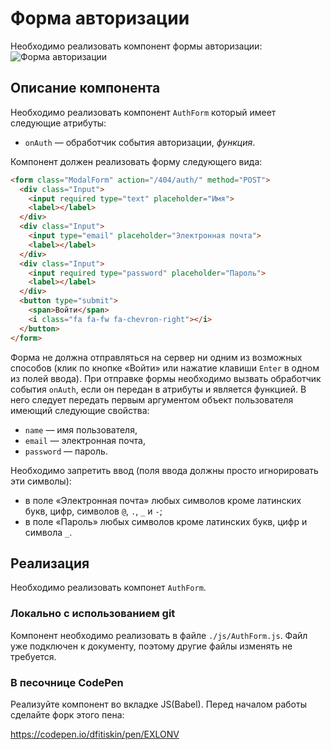 Форма авторизации
===

Необходимо реализовать компонент формы авторизации:
![Форма авторизации](./res/preview.png)

## Описание компонента

Необходимо реализовать компонент `AuthForm` который имеет следующие атрибуты:
- `onAuth` — обработчик события авторизации, _функция_.

Компонент должен реализовать форму следующего вида:
```html
<form class="ModalForm" action="/404/auth/" method="POST">
  <div class="Input">
    <input required type="text" placeholder="Имя">
    <label></label>
  </div>
  <div class="Input">
    <input type="email" placeholder="Электронная почта">
    <label></label>
  </div>
  <div class="Input">
    <input required type="password" placeholder="Пароль">
    <label></label>
  </div>
  <button type="submit">
    <span>Войти</span>
    <i class="fa fa-fw fa-chevron-right"></i>
  </button>
</form>
```

Форма не должна отправляться на сервер ни одним из возможных способов (клик по кнопке «Войти» или нажатие клавиши `Enter` в одном из полей ввода). При отправке формы необходимо вызвать обработчик события `onAuth`, если он передан в атрибуты и является функцией. В него следует передать первым аргументом объект пользователя имеющий следующие свойства:
- `name` — имя пользователя,
- `email` — электронная почта,
- `password` — пароль.

Необходимо запретить ввод (поля ввода должны просто игнорировать эти символы):
- в поле «Электронная почта» любых символов кроме латинских букв, цифр, символов `@`, `.`, `_` и `-`;
- в поле «Пароль» любых символов кроме латинских букв, цифр и символа `_`.

## Реализация

Необходимо реализовать компонет `AuthForm`.

### Локально с использованием git

Компонент необходимо реализовать в файле `./js/AuthForm.js`. Файл уже подключен к документу, поэтому другие файлы изменять не требуется.

### В песочнице CodePen

Реализуйте компонент во вкладке JS(Babel). Перед началом работы сделайте форк этого пена:

https://codepen.io/dfitiskin/pen/EXLONV
